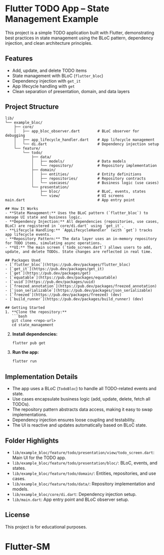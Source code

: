# Flutter TODO App – State Management Example

This project is a simple TODO application built with Flutter, demonstrating best practices in state management using the BLoC pattern, dependency injection, and clean architecture principles.

## Features
- Add, update, and delete TODO items
- State management with BLoC (`flutter_bloc`)
- Dependency injection with `get_it`
- App lifecycle handling with `get`
- Clean separation of presentation, domain, and data layers

## Project Structure
```plaintext
lib/
└── example_bloc/
    ├── core/
    │   ├── app_bloc_observer.dart        # BLoC observer for debugging
    │   ├── app_lifecycle_handler.dart    # App lifecycle management
    │   └── di.dart                       # Dependency injection setup
    └── feature/
        └── todo/
            ├── data/
            │   ├── models/               # Data models
            │   └── repository/           # Repository implementation
            ├── domain/
            │   ├── entities/             # Entity definitions
            │   ├── repositories/         # Repository contracts
            │   └── usecases/             # Business logic (use cases)
            └── presentation/
                ├── bloc/                 # BLoC, events, states
                └── view/                 # UI screens
main.dart                                 # App entry point

## How It Works
- **State Management:** Uses the BLoC pattern (`flutter_bloc`) to manage UI state and business logic.
- **Dependency Injection:** All dependencies (repositories, use cases, BLoC) are registered in `core/di.dart` using `get_it`.
- **Lifecycle Handling:** `AppLifecycleHandler` (with `get`) tracks app lifecycle events.
- **Repository Pattern:** The data layer uses an in-memory repository for TODO items, simulating async operations.
- **UI:** The main screen (`todo_screen.dart`) allows users to add, update, and delete TODOs. State changes are reflected in real time.

## Packages Used
- [`flutter_bloc`](https://pub.dev/packages/flutter_bloc)
- [`get_it`](https://pub.dev/packages/get_it)
- [`get`](https://pub.dev/packages/get)
- [`equatable`](https://pub.dev/packages/equatable)
- [`uuid`](https://pub.dev/packages/uuid)
- [`freezed_annotation`](https://pub.dev/packages/freezed_annotation)
- [`json_serializable`](https://pub.dev/packages/json_serializable)
- [`freezed`](https://pub.dev/packages/freezed) (dev)
- [`build_runner`](https://pub.dev/packages/build_runner) (dev)

## Getting Started
1. **Clone the repository:**
   ```bash
   git clone <repo-url>
   cd state_management
   ```
2. **Install dependencies:**
   ```bash
   flutter pub get
   ```
3. **Run the app:**
   ```bash
   flutter run
   ```

## Implementation Details
- The app uses a BLoC (`TodoBloc`) to handle all TODO-related events and state.
- Use cases encapsulate business logic (add, update, delete, fetch all TODOs).
- The repository pattern abstracts data access, making it easy to swap implementations.
- Dependency injection ensures loose coupling and testability.
- The UI is reactive and updates automatically based on BLoC state.

## Folder Highlights
- `lib/example_bloc/feature/todo/presentation/view/todo_screen.dart`: Main UI for the TODO app.
- `lib/example_bloc/feature/todo/presentation/bloc/`: BLoC, events, and states.
- `lib/example_bloc/feature/todo/domain/`: Entities, repositories, and use cases.
- `lib/example_bloc/feature/todo/data/`: Repository implementation and models.
- `lib/example_bloc/core/di.dart`: Dependency injection setup.
- `lib/main.dart`: App entry point and BLoC observer setup.

## License
This project is for educational purposes.
# Flutter-SM
